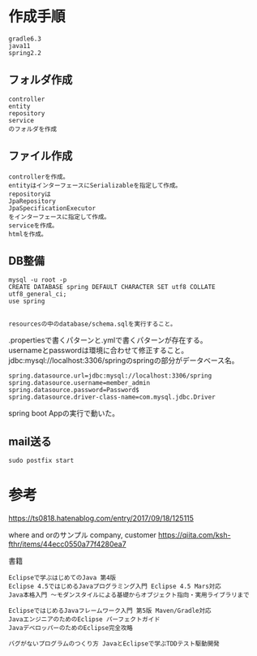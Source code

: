 
# 作成手順

```
gradle6.3
java11
spring2.2
```


## フォルダ作成

```
controller
entity
repository
service
のフォルダを作成

```

## ファイル作成

```
controllerを作成。
entityはインターフェースにSerializableを指定して作成。
repositoryは
JpaRepository
JpaSpecificationExecutor
をインターフェースに指定して作成。
serviceを作成。
htmlを作成。
```


## DB整備

```
mysql -u root -p
CREATE DATABASE spring DEFAULT CHARACTER SET utf8 COLLATE utf8_general_ci;
use spring


resourcesの中のdatabase/schema.sqlを実行すること。
```


.propertiesで書くパターンと.ymlで書くパターンが存在する。    
usernameとpasswordは環境に合わせて修正すること。
jdbc:mysql://localhost:3306/springのspringの部分がデータベース名。    
								      

```:resources/application.properties
spring.datasource.url=jdbc:mysql://localhost:3306/spring
spring.datasource.username=member_admin
spring.datasource.password=Password$
spring.datasource.driver-class-name=com.mysql.jdbc.Driver
```


spring boot Appの実行で動いた。    


## mail送る

```
sudo postfix start
```



# 参考


https://ts0818.hatenablog.com/entry/2017/09/18/125115

where and orのサンプル
company, customer
https://qiita.com/ksh-fthr/items/44ecc0550a77f4280ea7


書籍

```
Eclipseで学ぶはじめてのJava 第4版
Eclipse 4.5ではじめるJavaプログラミング入門 Eclipse 4.5 Mars対応
Java本格入門 ～モダンスタイルによる基礎からオブジェクト指向・実用ライブラリまで

EclipseではじめるJavaフレームワーク入門 第5版 Maven/Gradle対応
JavaエンジニアのためのEclipse パーフェクトガイド
JavaデベロッパーのためのEclipse完全攻略

バグがないプログラムのつくり方 JavaとEclipseで学ぶTDDテスト駆動開発
```
